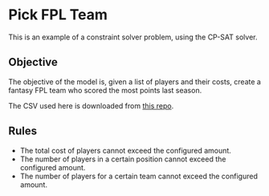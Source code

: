﻿# Pick FPL Team
This is an example of a constraint solver problem, using the CP-SAT solver.


## Objective
The objective of the model is, given a list of players and their costs, create a fantasy FPL team who scored the most points last season.

The CSV used here is downloaded from [this repo](https://github.com/vaastav/Fantasy-Premier-League).


## Rules
- The total cost of players cannot exceed the configured amount.
- The number of players in a certain position cannot exceed the configured amount.
- The number of players for a certain team cannot exceed the configured amount.